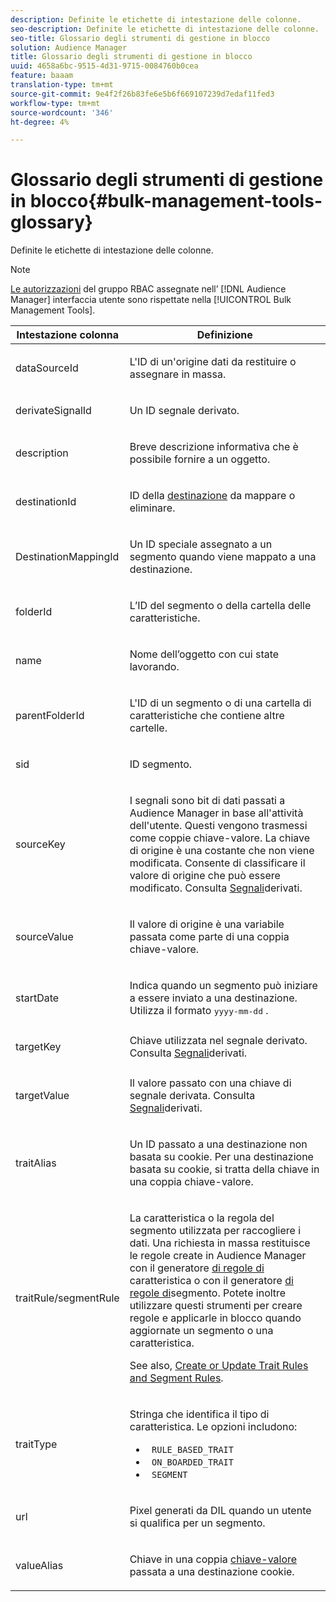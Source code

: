 ```yaml
---
description: Definite le etichette di intestazione delle colonne.
seo-description: Definite le etichette di intestazione delle colonne.
seo-title: Glossario degli strumenti di gestione in blocco
solution: Audience Manager
title: Glossario degli strumenti di gestione in blocco
uuid: 4658a6bc-9515-4d31-9715-0084760b0cea
feature: baaam
translation-type: tm+mt
source-git-commit: 9e4f2f26b83fe6e5b6f669107239d7edaf11fed3
workflow-type: tm+mt
source-wordcount: '346'
ht-degree: 4%

---
```



# Glossario degli strumenti di gestione in blocco{#bulk-management-tools-glossary}

Definite le etichette di intestazione delle colonne.

<!-- 

<p>r_bulk_glossary.xml </p>

 -->

>[!NOTE]
>
>[Le autorizzazioni](../../features/administration/administration-overview.md) del gruppo RBAC assegnate nell’ [!DNL Audience Manager] interfaccia utente sono rispettate nella [!UICONTROL Bulk Management Tools].

<table id="table_2C2BC2FB3EFC443C9A5AE18EFC6FABFD"> 
 <thead> 
  <tr> 
   <th colname="col1" class="entry"> Intestazione colonna </th> 
   <th colname="col2" class="entry"> Definizione </th> 
  </tr> 
 </thead>
 <tbody> 
  <tr> 
   <td colname="col1"> <p> <span class="term"> dataSourceId</span> </p> </td> 
   <td colname="col2"> <p>L'ID di un'origine <a href="../../features/datasources-list-and-settings.md#data-sources-list-and-settings"></a> dati da restituire o assegnare in massa. </p> </td> 
  </tr> 
  <tr> 
   <td colname="col1"> <p> <span class="term"> derivateSignalId</span> </p> </td> 
   <td colname="col2"> <p>Un ID segnale <a href="../../features/derived-signals.md"></a> derivato. </p> </td> 
  </tr> 
  <tr> 
   <td colname="col1"> <p> <span class="term"> description</span> </p> </td> 
   <td colname="col2"> <p>Breve descrizione informativa che è possibile fornire a un oggetto. </p> </td> 
  </tr> 
  <tr> 
   <td colname="col1"> <p> <span class="term"> destinationId</span> </p> </td> 
   <td colname="col2"> <p>ID della <a href="../../features/destinations/destinations.md"> destinazione</a> da mappare o eliminare. </p> </td> 
  </tr> 
  <tr> 
   <td colname="col1"> <p> <span class="term"> DestinationMappingId</span> </p> </td> 
   <td colname="col2"> <p>Un ID speciale assegnato a un segmento quando viene mappato a una destinazione. </p> </td> 
  </tr> 
  <tr> 
   <td colname="col1"> <p> <span class="term"> folderId</span> </p> </td> 
   <td colname="col2"> <p>L’ID del segmento o della cartella delle caratteristiche. </p> </td> 
  </tr> 
  <tr> 
   <td colname="col1"> <p> <span class="term"> name</span> </p> </td> 
   <td colname="col2"> <p>Nome dell’oggetto con cui state lavorando. </p> </td> 
  </tr> 
  <tr> 
   <td colname="col1"> <p> <span class="term"> parentFolderId</span> </p> </td> 
   <td colname="col2"> <p>L'ID di un segmento o di una cartella di caratteristiche che contiene altre cartelle. </p> </td> 
  </tr> 
  <tr> 
   <td colname="col1"> <p> <span class="term"> sid</span> </p> </td> 
   <td colname="col2"> <p>ID segmento. </p> </td> 
  </tr> 
  <tr> 
   <td colname="col1"> <p> <span class="term"> sourceKey</span> </p> </td> 
   <td colname="col2"> <p>I segnali sono bit di dati passati a <span class="keyword"> Audience Manager</span> in base all'attività dell'utente. Questi vengono trasmessi come coppie <a href="../../reference/key-value-pairs-explained.md"></a>chiave-valore. La chiave di origine è una costante che non viene modificata. Consente di classificare il valore di origine che può essere modificato. Consulta <a href="../../features/derived-signals.md"> Segnali</a>derivati. </p> </td> 
  </tr> 
  <tr> 
   <td colname="col1"> <p> <span class="term"> sourceValue</span> </p> </td> 
   <td colname="col2"> <p>Il valore di origine è una variabile passata come parte di una coppia <a href="../../reference/key-value-pairs-explained.md"></a>chiave-valore. </p> </td> 
  </tr> 
  <tr> 
   <td colname="col1"> <p> <span class="term"> startDate</span> </p> </td> 
   <td colname="col2"> <p>Indica quando un segmento può iniziare a essere inviato a una destinazione. Utilizza il formato <tt>yyyy-mm-dd</tt> . </p> </td> 
  </tr> 
  <tr> 
   <td colname="col1"> <p> <span class="term"> targetKey</span> </p> </td> 
   <td colname="col2">Chiave utilizzata nel segnale derivato. Consulta <a href="../../features/derived-signals.md"> Segnali</a>derivati. </td> 
  </tr> 
  <tr> 
   <td colname="col1"> <p> <span class="term"> targetValue</span> </p> </td> 
   <td colname="col2"> <p>Il valore passato con una chiave di segnale derivata. Consulta <a href="../../features/derived-signals.md"> Segnali</a>derivati. </p> </td> 
  </tr> 
  <tr> 
   <td colname="col1"> <p> <span class="term"> traitAlias</span> </p> </td> 
   <td colname="col2"> <p>Un ID passato a una destinazione non basata su cookie. Per una destinazione basata su cookie, si tratta della chiave in una coppia <a href="../../reference/key-value-pairs-explained.md"></a>chiave-valore. </p> </td> 
  </tr> 
  <tr> 
   <td colname="col1"> <p> <span class="term"> traitRule/segmentRule</span> </p> </td> 
   <td colname="col2"> <p>La caratteristica o la regola del segmento utilizzata per raccogliere i dati. Una richiesta in massa restituisce le regole create in <span class="keyword"> Audience Manager</span> con il generatore <a href="../../features/traits/about-trait-builder.md"> di regole di</a> caratteristica o con il generatore <a href="../../features/segments/segment-builder.md"> di regole di</a>segmento. Potete inoltre utilizzare questi strumenti per creare regole e applicarle in blocco quando aggiornate un segmento o una caratteristica. </p> <p>See also, <a href="../../reference/bulk-management-tools/bulk-rules.md"> Create or Update Trait Rules and Segment Rules</a>. </p> </td> 
  </tr> 
  <tr> 
   <td colname="col1"> <p> <span class="term"> traitType</span> </p> </td> 
   <td colname="col2"> <p>Stringa che identifica il tipo di caratteristica. Le opzioni includono: </p> 
    <ul id="ul_AB5B4F87B14241DCBBE44B0B7BD4EF72"> 
     <li id="li_21F9412CDDC64FAA888C6542E284C436"> <code> RULE_BASED_TRAIT</code> </li> 
     <li id="li_5A5EA9A1EC5C45C991875EBBE7979A5A"> <code> ON_BOARDED_TRAIT </code> </li> 
     <li id="li_F38B58ADE3324E97A71E3F94F11945BE"> <code> SEGMENT</code> </li> 
    </ul> </td> 
  </tr> 
  <tr> 
   <td colname="col1"> <p> <span class="term"> url</span> </p> </td> 
   <td colname="col2"> <p>Pixel generati da DIL quando un utente si qualifica per un segmento. </p> </td> 
  </tr> 
  <tr> 
   <td colname="col1"> <p> <span class="term"> valueAlias</span> </p> </td> 
   <td colname="col2"> <p>Chiave in una coppia <a href="../../reference/key-value-pairs-explained.md"> chiave-valore</a> passata a una destinazione cookie. </p> </td> 
  </tr> 
 </tbody> 
</table>

